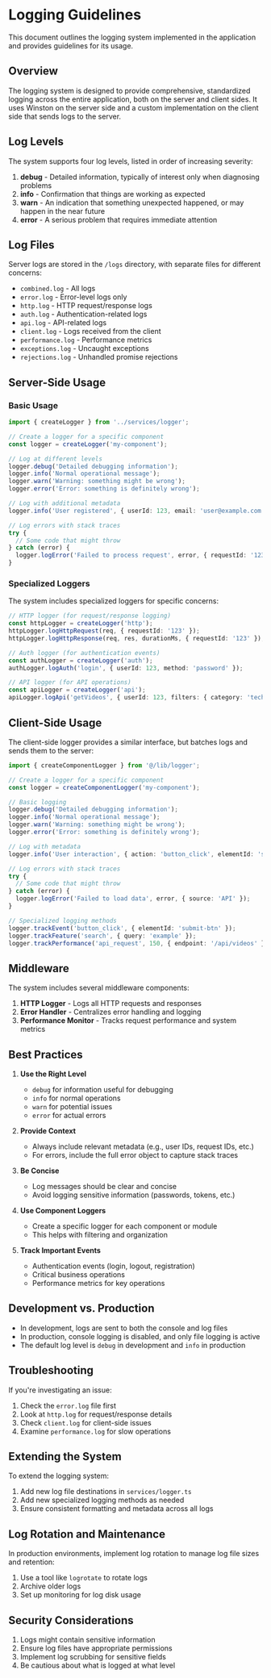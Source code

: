 # Logging Guidelines

This document outlines the logging system implemented in the application and provides guidelines for its usage.

## Overview

The logging system is designed to provide comprehensive, standardized logging across the entire application, both on the server and client sides. It uses Winston on the server side and a custom implementation on the client side that sends logs to the server.

## Log Levels

The system supports four log levels, listed in order of increasing severity:

1. **debug** - Detailed information, typically of interest only when diagnosing problems
2. **info** - Confirmation that things are working as expected
3. **warn** - An indication that something unexpected happened, or may happen in the near future
4. **error** - A serious problem that requires immediate attention

## Log Files

Server logs are stored in the `/logs` directory, with separate files for different concerns:

- `combined.log` - All logs
- `error.log` - Error-level logs only
- `http.log` - HTTP request/response logs
- `auth.log` - Authentication-related logs
- `api.log` - API-related logs
- `client.log` - Logs received from the client
- `performance.log` - Performance metrics
- `exceptions.log` - Uncaught exceptions
- `rejections.log` - Unhandled promise rejections

## Server-Side Usage

### Basic Usage

```typescript
import { createLogger } from '../services/logger';

// Create a logger for a specific component
const logger = createLogger('my-component');

// Log at different levels
logger.debug('Detailed debugging information');
logger.info('Normal operational message');
logger.warn('Warning: something might be wrong');
logger.error('Error: something is definitely wrong');

// Log with additional metadata
logger.info('User registered', { userId: 123, email: 'user@example.com' });

// Log errors with stack traces
try {
  // Some code that might throw
} catch (error) {
  logger.logError('Failed to process request', error, { requestId: '123' });
}
```

### Specialized Loggers

The system includes specialized loggers for specific concerns:

```typescript
// HTTP logger (for request/response logging)
const httpLogger = createLogger('http');
httpLogger.logHttpRequest(req, { requestId: '123' });
httpLogger.logHttpResponse(req, res, durationMs, { requestId: '123' });

// Auth logger (for authentication events)
const authLogger = createLogger('auth');
authLogger.logAuth('login', { userId: 123, method: 'password' });

// API logger (for API operations)
const apiLogger = createLogger('api');
apiLogger.logApi('getVideos', { userId: 123, filters: { category: 'tech' } });
```

## Client-Side Usage

The client-side logger provides a similar interface, but batches logs and sends them to the server:

```typescript
import { createComponentLogger } from '@/lib/logger';

// Create a logger for a specific component
const logger = createComponentLogger('my-component');

// Basic logging
logger.debug('Detailed debugging information');
logger.info('Normal operational message');
logger.warn('Warning: something might be wrong');
logger.error('Error: something is definitely wrong');

// Log with metadata
logger.info('User interaction', { action: 'button_click', elementId: 'submit-btn' });

// Log errors with stack traces
try {
  // Some code that might throw
} catch (error) {
  logger.logError('Failed to load data', error, { source: 'API' });
}

// Specialized logging methods
logger.trackEvent('button_click', { elementId: 'submit-btn' });
logger.trackFeature('search', { query: 'example' });
logger.trackPerformance('api_request', 150, { endpoint: '/api/videos' });
```

## Middleware

The system includes several middleware components:

1. **HTTP Logger** - Logs all HTTP requests and responses
2. **Error Handler** - Centralizes error handling and logging
3. **Performance Monitor** - Tracks request performance and system metrics

## Best Practices

1. **Use the Right Level**
   - `debug` for information useful for debugging
   - `info` for normal operations
   - `warn` for potential issues
   - `error` for actual errors

2. **Provide Context**
   - Always include relevant metadata (e.g., user IDs, request IDs, etc.)
   - For errors, include the full error object to capture stack traces

3. **Be Concise**
   - Log messages should be clear and concise
   - Avoid logging sensitive information (passwords, tokens, etc.)

4. **Use Component Loggers**
   - Create a specific logger for each component or module
   - This helps with filtering and organization

5. **Track Important Events**
   - Authentication events (login, logout, registration)
   - Critical business operations
   - Performance metrics for key operations

## Development vs. Production

- In development, logs are sent to both the console and log files
- In production, console logging is disabled, and only file logging is active
- The default log level is `debug` in development and `info` in production

## Troubleshooting

If you're investigating an issue:

1. Check the `error.log` file first
2. Look at `http.log` for request/response details
3. Check `client.log` for client-side issues
4. Examine `performance.log` for slow operations

## Extending the System

To extend the logging system:

1. Add new log file destinations in `services/logger.ts`
2. Add new specialized logging methods as needed
3. Ensure consistent formatting and metadata across all logs

## Log Rotation and Maintenance

In production environments, implement log rotation to manage log file sizes and retention:

1. Use a tool like `logrotate` to rotate logs
2. Archive older logs
3. Set up monitoring for log disk usage

## Security Considerations

1. Logs might contain sensitive information
2. Ensure log files have appropriate permissions
3. Implement log scrubbing for sensitive fields
4. Be cautious about what is logged at what level